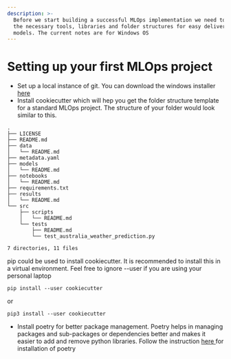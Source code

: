 ```yaml
---
description: >-
  Before we start building a successful MLOps implementation we need to set up
  the necessary tools, libraries and folder structures for easy delivery of
  models. The current notes are for Windows OS
---
```


# Setting up your first MLOps project

* Set up a local instance of git. You can download the windows installer [here](https://git-scm.com/download/win)
* Install cookiecutter which will hep you get the folder structure template for a standard MLOps project.  The structure of your folder would look similar to this.&#x20;

```
.
├── LICENSE
├── README.md
├── data
│   └── README.md
├── metadata.yaml
├── models
│   └── README.md
├── notebooks
│   └── README.md
├── requirements.txt
├── results
│   └── README.md
└── src
    ├── scripts
    │   └── README.md
    └── tests
        ├── README.md
        └── test_australia_weather_prediction.py

7 directories, 11 files
```

pip could be used to install cookiecutter. It is recommended to install this in a virtual environment. Feel free to ignore --user if you are using your personal laptop

```
pip install --user cookiecutter
```

or

```
pip3 install --user cookiecutter
```

* Install poetry for better package management. Poetry helps in managing packages and sub-packages or dependencies better and makes it easier to add and remove python libraries. Follow the instruction [here ](https://python-poetry.org/docs/)for installation of poetry
